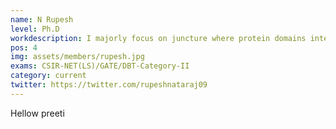 ```yaml
---
name: N Rupesh
level: Ph.D
workdescription: I majorly focus on juncture where protein domains interact, and explores their topological coherence and symmetry. 
pos: 4
img: assets/members/rupesh.jpg
exams: CSIR-NET(LS)/GATE/DBT-Category-II
category: current
twitter: https://twitter.com/rupeshnataraj09
---
```


Hellow preeti